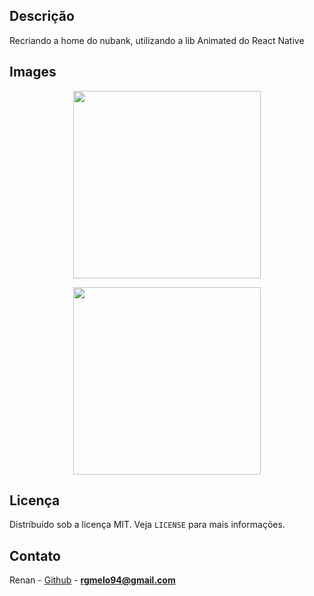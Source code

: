 ## Descrição

Recriando a home do nubank, utilizando a lib Animated do React Native

<!-- LICENSE -->

## Images

<p align="center">
    <img width="300" src="https://user-images.githubusercontent.com/29661994/60475339-41b05200-9c4d-11e9-9ecc-378a4a4ad856.jpeg">
</p>

<p align="center">
    <img width="300" src="https://user-images.githubusercontent.com/29661994/60475529-2560e500-9c4e-11e9-94ad-e12594259006.jpeg">
</p>

## Licença

Distribuído sob a licença MIT. Veja `LICENSE` para mais informações.

<!-- CONTACT -->

## Contato

Renan - [Github](https://github.com/RgMellon) - **rgmelo94@gmail.com**
